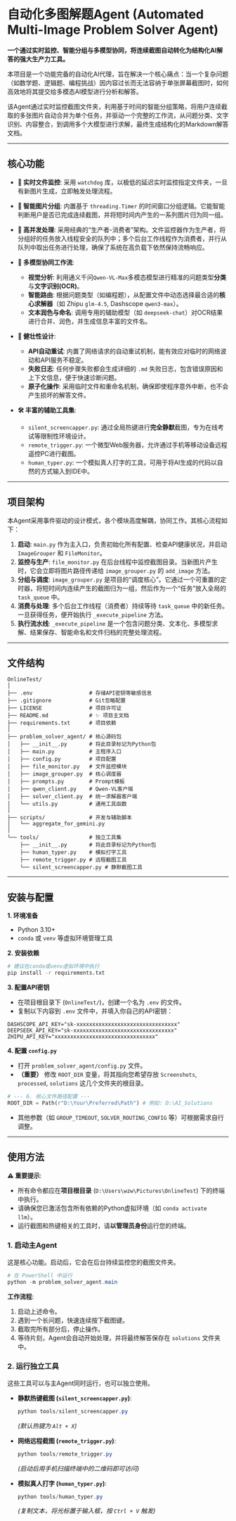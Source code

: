 # **自动化多图解题Agent (Automated Multi-Image Problem Solver Agent)**

**一个通过实时监控、智能分组与多模型协同，将连续截图自动转化为结构化AI解答的强大生产力工具。**

本项目是一个功能完备的自动化AI代理，旨在解决一个核心痛点：当一个复杂问题（如数学题、逻辑题、编程挑战）因内容过长而无法容纳于单张屏幕截图时，如何高效地将其提交给多模态AI模型进行分析和解答。

该Agent通过实时监控截图文件夹，利用基于时间的智能分组策略，将用户连续截取的多张图片自动合并为单个任务，并驱动一个完整的工作流，从问题分类、文字识别、内容整合，到调用多个大模型进行求解，最终生成结构化的Markdown解答文档。

---

## **核心功能**

*   **📂 实时文件监控**: 采用 `watchdog` 库，以极低的延迟实时监控指定文件夹，一旦有新图片生成，立即触发处理流程。

*   **🧠 智能图片分组**: 内置基于 `threading.Timer` 的时间窗口分组逻辑。它能智能判断用户是否已完成连续截图，并将短时间内产生的一系列图片归为同一组。

*   **🚀 高并发处理**: 采用经典的“生产者-消费者”架构。文件监控器作为生产者，将分组好的任务放入线程安全的队列中；多个后台工作线程作为消费者，并行从队列中取出任务进行处理，确保了系统在高负载下依然保持流畅响应。

*   **🤖 多模型协同工作流**:
    *   **视觉分析**: 利用通义千问`Qwen-VL-Max`多模态模型进行精准的问题类型**分类**与**文字识别(OCR)**。
    *   **智能路由**: 根据问题类型（如编程题），从配置文件中动态选择最合适的**核心求解器**（如 Zhipu `glm-4.5`, Dashscope `qwen3-max`）。
    *   **文本润色与命名**: 调用专用的辅助模型（如 `deepseek-chat`）对OCR结果进行合并、润色，并生成信息丰富的文件名。

*   **💪 健壮性设计**:
    *   **API自动重试**: 内置了网络请求的自动重试机制，能有效应对临时的网络波动和API服务不稳定。
    *   **失败日志**: 任何步骤失败都会生成详细的 `.md` 失败日志，包含错误原因和上下文信息，便于快速诊断问题。
    *   **原子化操作**: 采用临时文件和重命名机制，确保即使程序意外中断，也不会产生损坏的解答文件。

*   **🛠️ 丰富的辅助工具集**:
    *   `silent_screencapper.py`: 通过全局热键进行**完全静默**截图，专为在线考试等限制性环境设计。
    *   `remote_trigger.py`: 一个微型Web服务器，允许通过手机等移动设备远程遥控PC进行截图。
    *   `human_typer.py`: 一个模拟真人打字的工具，可用于将AI生成的代码以自然的方式输入到IDE中。

---

## **项目架构**

本Agent采用事件驱动的设计模式，各个模块高度解耦，协同工作。其核心流程如下：

1.  **启动**: `main.py` 作为主入口，负责初始化所有配置、检查API健康状况，并启动 `ImageGrouper` 和 `FileMonitor`。
2.  **监控与生产**: `file_monitor.py` 在后台线程中监控截图目录。当新图片产生时，它会立即将图片路径传递给 `image_grouper.py` 的 `add_image` 方法。
3.  **分组与调度**: `image_grouper.py` 是项目的“调度核心”。它通过一个可重置的定时器，将短时间内连续产生的截图归为一组，然后作为一个“任务”放入全局的 `task_queue` 中。
4.  **消费与处理**: 多个后台工作线程（消费者）持续等待 `task_queue` 中的新任务。一旦获得任务，便开始执行 `_execute_pipeline` 方法。
5.  **执行流水线**: `_execute_pipeline` 是一个包含问题分类、文本化、多模型求解、结果保存、智能命名和文件归档的完整处理流程。

---

## **文件结构**

```
OnlineTest/
│
├── .env                  # 存储API密钥等敏感信息
├── .gitignore            # Git忽略配置
├── LICENSE               # 项目许可证
├── README.md             # ✨ 项目主文档
├── requirements.txt      # 项目依赖
│
├── problem_solver_agent/ # 核心源码包
│   ├── __init__.py       # 将此目录标记为Python包
│   ├── main.py           # 主程序入口
│   ├── config.py         # 项目配置
│   ├── file_monitor.py   # 文件监控模块
│   ├── image_grouper.py  # 核心调度器
│   ├── prompts.py        # Prompt模板
│   ├── qwen_client.py    # Qwen-VL客户端
│   ├── solver_client.py  # 统一求解器客户端
│   └── utils.py          # 通用工具函数
│
├── scripts/              # 开发与辅助脚本
│   └── aggregate_for_gemini.py
│
└── tools/                # 独立工具集
    ├── __init__.py       # 将此目录标记为Python包
    ├── human_typer.py    # 模拟打字工具
    ├── remote_trigger.py # 远程截图工具
    └── silent_screencapper.py # 静默截图工具
```

---

## **安装与配置**

**1. 环境准备**
*   Python 3.10+
*   `conda` 或 `venv` 等虚拟环境管理工具

**2. 安装依赖**
```bash
# 建议在conda或venv虚拟环境中执行
pip install -r requirements.txt
```

**3. 配置API密钥**
*   在项目根目录下 (`OnlineTest/`)，创建一个名为 `.env` 的文件。
*   复制以下内容到 `.env` 文件中，并填入你自己的API密钥：
  ```
  DASHSCOPE_API_KEY="sk-xxxxxxxxxxxxxxxxxxxxxxxxxxxxxxxx"
  DEEPSEEK_API_KEY="sk-xxxxxxxxxxxxxxxxxxxxxxxxxxxxxxxx"
  ZHIPU_API_KEY="xxxxxxxxxxxxxxxxxxxxxxxxxxxxxxxx"
  ```

**4. 配置 `config.py`**
*   打开 `problem_solver_agent/config.py` 文件。
*   **（重要）** 修改 `ROOT_DIR` 变量，将其指向您希望存放 `Screenshots`, `processed`, `solutions` 这几个文件夹的根目录。
  ```python
  # --- 6. 核心文件路径配置 ---
  ROOT_DIR = Path(r"D:\Your\Preferred\Path") # 例如: D:\AI_Solutions
  ```
*   其他参数（如 `GROUP_TIMEOUT`, `SOLVER_ROUTING_CONFIG` 等）可根据需求自行调整。

---

## **使用方法**

**⚠️ 重要提示**: 
*   所有命令都应在**项目根目录** (`D:\Users\wzw\Pictures\OnlineTest`) 下的终端中执行。
*   请确保您已激活包含所有依赖的Python虚拟环境（如 `conda activate llm`）。
*   运行截图和热键相关的工具时，请**以管理员身份**运行您的终端。

### **1. 启动主Agent**

这是核心功能。启动后，它会在后台持续监控您的截图文件夹。

```powershell
# 在 PowerShell 中运行
python -m problem_solver_agent.main
```
**工作流程**:
1. 启动上述命令。
2. 遇到一个长问题，快速连续按下截图键。
3. 截取完所有部分后，停止操作。
4. 等待片刻，Agent会自动开始处理，并将最终解答保存在 `solutions` 文件夹中。

### **2. 运行独立工具**

这些工具可以与主Agent同时运行，也可以独立使用。

*   **静默热键截图 (`silent_screencapper.py`)**:
    ```powershell
    python tools/silent_screencapper.py
    ```
    *(默认热键为 `Alt + X`)*

*   **网络远程截图 (`remote_trigger.py`)**:
    ```powershell
    python tools/remote_trigger.py
    ```
    *(启动后用手机扫描终端中的二维码即可访问)*

*   **模拟真人打字 (`human_typer.py`)**:
    ```powershell
    python tools/human_typer.py
    ```
    *(复制文本，将光标置于输入框，按 `Ctrl + V` 触发)*
